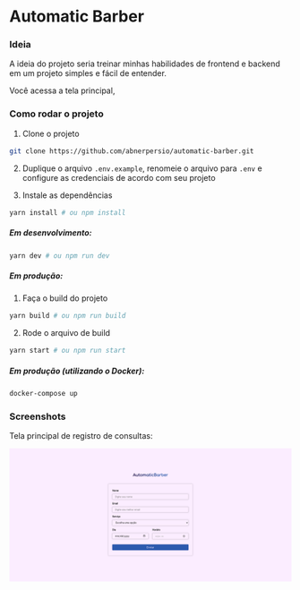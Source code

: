 # Automatic Barber

### Ideia

A ideia do projeto seria treinar minhas habilidades de frontend e backend em um projeto simples e fácil de entender.

Você acessa a tela principal,

### Como rodar o projeto

1. Clone o projeto
```bash
git clone https://github.com/abnerpersio/automatic-barber.git
```

2. Duplique o arquivo `.env.example`, renomeie o arquivo para `.env` e configure as credenciais de acordo com seu projeto


3. Instale as dependências
```bash
yarn install # ou npm install
```

##### Em desenvolvimento:

```bash
yarn dev # ou npm run dev
```

##### Em produção:


1. Faça o build do projeto
```bash
yarn build # ou npm run build
```

2. Rode o arquivo de build
```bash
yarn start # ou npm run start
```

##### Em produção (utilizando o Docker):
```bash
docker-compose up
```

### Screenshots

Tela principal de registro de consultas:

![Print da tela do app](assets/main_screen.png)